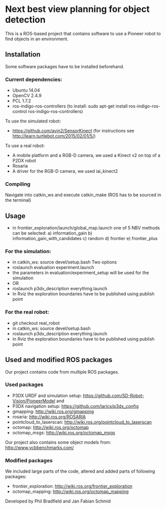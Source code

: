 # Next best view planning for object detection

This is a ROS-based project that contains software to use a Pioneer robot to find objects in an environment.

## Installation
Some software packages have to be installed beforehand.
### Current dependencies:
- Ubuntu 14.04
- OpenCV 2.4.9
- PCL 1.7.2
- ros-indigo-ros-controllers (to install: sudo apt-get install ros-indigo-ros-control ros-indigo-ros-controllers)

To use the simulated robot:
- https://github.com/avin2/SensorKinect (for instructions see http://learn.turtlebot.com/2015/02/01/5/)

To use a real robot:
- A mobile platform and a RGB-D camera, we used a Kinect v2 on top of a P2DX robot
- Rosaria
- A driver for the RGB-D camera, we used iai_kinect2

### Compiling
Navigate into catkin_ws and execute catkin_make (ROS has to be sourced in the terminal)

## Usage
- in frontier_exploration/launch/global_map.launch one of 5 NBV methods can be selected:
a) information_gain
b) information_gain_with_candidates
c) random
d) frontier
e) frontier_plus

 ### For the simulation:
- in catkin_ws: source devel/setup.bash
Two options
- roslaunch evaluation experiment.launch
- the parameters in evaluation/experiment_setup will be used for the simulation
- OR
- roslaunch p3dx_description everything.launch
- In Rviz the exploration boundaries have to be published using publish point

### For the real robot:
- git checkout real_robot
- in catkin_ws: source devel/setup.bash
- roslaunch p3dx_description everything.launch
- In Rviz the exploration boundaries have to be published using publish point

## Used and modified ROS packages
Our project contains code from multiple ROS packages.
### Used packages
- P3DX URDF and simulation setup: https://github.com/SD-Robot-Vision/PioneerModel and 
- P3DX navigation setup: https://github.com/larics/p3dx_config
- gmapping: http://wiki.ros.org/gmapping
- rosaria: http://wiki.ros.org/ROSARIA
- pointcloud_to_laserscan: http://wiki.ros.org/pointcloud_to_laserscan
- octomap: http://wiki.ros.org/octomap
- octomap_msgs: http://wiki.ros.org/octomap_msgs

Our project also contains some object models from: http://www.ycbbenchmarks.com/

### Modified packages
We included large parts of the code, altered and added parts of following packages:
- frontier_exploration: http://wiki.ros.org/frontier_exploration
- octomap_mapping: http://wiki.ros.org/octomap_mapping

Developed by Phil Bradfield and Jan Fabian Schmid
